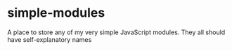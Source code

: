 # simple-modules
A place to store any of my very simple JavaScript modules.  They all should have self-explanatory names 
